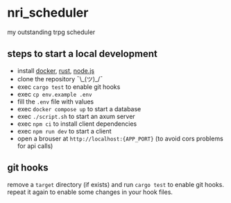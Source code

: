 # nri_scheduler
my outstanding trpg scheduler

## steps to start a local development
- install [docker](https://docs.docker.com), [rust](https://www.rust-lang.org/tools/install), [node.js](https://nodejs.org/en)
- clone the repository ¯\\\_(ツ)_/¯
- exec `cargo test` to enable git hooks
- exec `cp env.example .env`
- fill the `.env` file with values
- exec `docker compose up` to start a database
- exec `./script.sh` to start an axum server
- exec `npm ci` to install client dependencies
- exec `npm run dev` to start a client
- open a brouser at `http://localhost:{APP_PORT}` (to avoid cors problems for api calls)

## git hooks
remove a `target` directory (if exists) and run `cargo test` to enable git hooks.  
repeat it again to enable some changes in your hook files.
